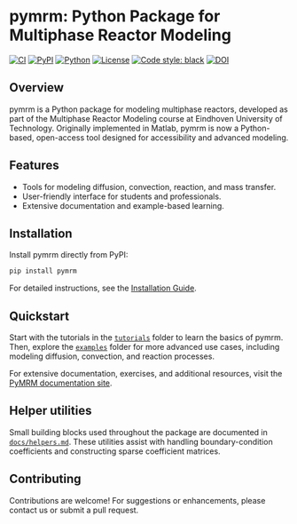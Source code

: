 # pymrm: Python Package for Multiphase Reactor Modeling

[![CI](https://github.com/multiscale-modelling-multiphase-flows/pymrm/actions/workflows/test.yml/badge.svg)](https://github.com/multiscale-modelling-multiphase-flows/pymrm/actions/workflows/test.yml)
[![PyPI](https://img.shields.io/pypi/v/pymrm.svg)](https://pypi.org/project/pymrm/)
[![Python](https://img.shields.io/pypi/pyversions/pymrm.svg)](https://pypi.org/project/pymrm/)
[![License](https://img.shields.io/github/license/multiscale-modelling-multiphase-flows/pymrm)](https://github.com/multiscale-modelling-multiphase-flows/pymrm/blob/main/LICENSE)
[![Code style: black](https://img.shields.io/badge/code%20style-black-000000.svg)](https://github.com/psf/black)
[![DOI](https://zenodo.org/badge/901029258.svg)](https://zenodo.org/badge/latestdoi/901029258)


## Overview

pymrm is a Python package for modeling multiphase reactors, developed as part of the Multiphase Reactor Modeling course at Eindhoven University of Technology. Originally implemented in Matlab, pymrm is now a Python-based, open-access tool designed for accessibility and advanced modeling.

## Features

- Tools for modeling diffusion, convection, reaction, and mass transfer.
- User-friendly interface for students and professionals.
- Extensive documentation and example-based learning.

## Installation

Install pymrm directly from PyPI:
```sh
pip install pymrm
```

For detailed instructions, see the [Installation Guide](https://github.com/multiscale-modelling-multiphase-flows/pymrm/blob/main/docs/installation.md).

## Quickstart

Start with the tutorials in the [`tutorials`](https://github.com/multiscale-modelling-multiphase-flows/pymrm/tree/main/tutorials) folder to learn the basics of pymrm. Then, explore the [`examples`](https://github.com/multiscale-modelling-multiphase-flows/pymrm/tree/main/examples) folder for more advanced use cases, including modeling diffusion, convection, and reaction processes.

For extensive documentation, exercises, and additional resources, visit the [PyMRM documentation site](https://multiscale-modelling-multiphase-flows.github.io/pymrm-book).

## Helper utilities

Small building blocks used throughout the package are documented in
[`docs/helpers.md`](docs/helpers.md). These utilities assist with
handling boundary-condition coefficients and constructing sparse
coefficient matrices.

## Contributing

Contributions are welcome! For suggestions or enhancements, please contact us or submit a pull request.

